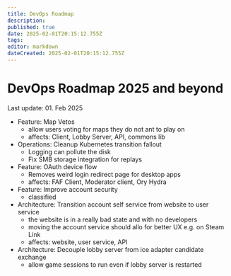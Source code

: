 ```yaml
---
title: DevOps Roadmap
description: 
published: true
date: 2025-02-01T20:15:12.755Z
tags: 
editor: markdown
dateCreated: 2025-02-01T20:15:12.755Z
---
```


# DevOps Roadmap 2025 and beyond
Last update: 01. Feb 2025

* Feature: Map Vetos
  * allow users voting for maps they do not ant to play on
  * affects: Client, Lobby Server, API, commons lib
* Operations: Cleanup Kubernetes transition fallout
  * Logging can pollute the disk
  * Fix SMB storage integration for replays
* Feature: OAuth device flow
  * Removes weird login redirect page for desktop apps
  * affects: FAF Client, Moderator client, Ory Hydra
* Feature: Improve account security
  * classified
* Architecture: Transition account self service from website to user service
  * the website is in a really bad state and with no developers
  * moving the account service should allo for better UX e.g. on Steam Link
  * affects: website, user service, API
* Architecture: Decouple lobby server from ice adapter candidate exchange
  * allow game sessions to run even if lobby server is restarted